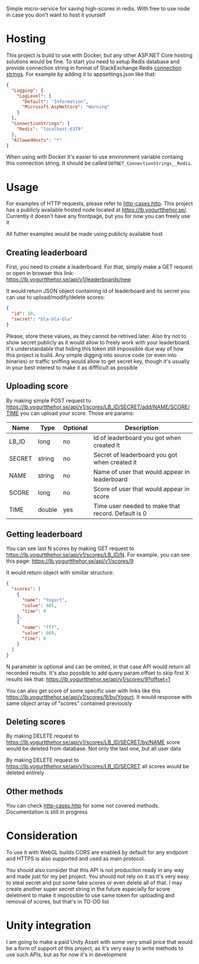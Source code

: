 Simple micro-service for saving high-scores in redis. With free to use node in case you don't want to host it yourself

# Hosting
This project is build to use with Docker, but any other ASP.NET Core hosting solutions would be fine. To start you need to setup Redis database and provide connection string in format of StackExchange.Redis [connection strings](https://stackexchange.github.io/StackExchange.Redis/Configuration#basic-configuration-strings). For example by adding it to appsettings.json like that:

```json
{
  "Logging": {
    "LogLevel": {
      "Default": "Information",
      "Microsoft.AspNetCore": "Warning"
    }
  },
  "ConnectionStrings": {
    "Redis": "localhost:6379"
  },
  "AllowedHosts": "*"
}
```

When using with Docker it's easier to use environment variable containg this connection string. It should be called `DOTNET_ConnectionStrings__Redis`. 

# Usage
For examples of HTTP requests, please refer to [http-cases.http](HighScores/test-cases.http). This project has a publicly available hosted node located at https://lb.yogurtthehor.se/. Currently it doesn't have any frontpage, but you for now you can freely use it

All futher examples would be made using publicly available host

## Creating leaderboard
First, you need to create a leaderboard. For that, simply make a GET request or open in browser this link: https://lb.yogurtthehor.se/api/v1/leaderboards/new

It would return JSON object containing id of leaderboard and its secret you can use to upload/modify/delete scores:
```json
{
  "id": 10,
  "secret": "bla-bla-bla"
}
```

Please, store these values, as they cannot be retrived later. Also try not to show secret publicly as it would allow to freely work with your leaderboard. It's understandable that hiding this token still impossible due way of how this project is build. Any simple digging into source code (or even into binaries) or traffic sniffing would allow to get secret key, though it's usually in your best interest to make it as diffficult as possible

## Uploading score
By making simple POST request to https://lb.yogurtthehor.se/api/v1/scores/LB_ID/SECRET/add/NAME/SCORE/TIME you can upload your score. Those are params:

| Name   | Type   | Optional | Description                                        |
|--------|--------|----------|----------------------------------------------------|
| LB_ID  | long   | no       | Id of leaderboard you got when created it          |
| SECRET | string | no       | Secret of leaderboard you got when created it      |
| NAME   | string | no       | Name of user that would appear in leaderboard      |
| SCORE  | long   | no       | Score of user that would appear in score           |
| TIME   | double | yes      | Time user needed to make that record. Default is 0 |

## Getting leaderboard
You can see last N scores by making GET request to https://lb.yogurtthehor.se/api/v1/scores/LB_ID/N. For example, you can see this page:
https://lb.yogurtthehor.se/api/v1/scores/9

It would return object with simillar structure:
```json
{
  "scores": [
    {
      "name": "Yogurt",
      "value": 945,
      "time": 0
    },
    {
      "name": "fff",
      "value": 869,
      "time": 0
    }
  ]
}
```

N parameter is optional and can be omited, in that case API would return all recorded results. It's also possible to add query param offset to skip first X results liek that: https://lb.yogurtthehor.se/api/v1/scores/9?offset=1

You can also get score of some specific user with links like this https://lb.yogurtthehor.se/api/v1/scores/9/by/Yogurt. It would response with same object array of "scores" contained previously

## Deleting scores
By making DELETE request to https://lb.yogurtthehor.se/api/v1/scores/LB_ID/SECRET/by/NAME score would be deleted from database. Not only the last one, but all user data

By making DELETE request to https://lb.yogurtthehor.se/api/v1/scores/LB_ID/SECRET all scores would be deleted entirely

## Other methods
You can check [http-cases.http](HighScores/test-cases.http) for some not covered methods. Documentation is still in progress

# Consideration
To use it with WebGL builds CORS are enabled by default for any endpoint and HTTPS is also supported and used as main protocol. 

You should also consider that this API is not produciton ready in any way and made just for my pet project. You should not rely on it as it's very easy to steal secret and put some fake scores or even delete all of that. I may create another super secret string in the future especially for score deletment to make it impossible to use same token for uploading and removal of scores, but that's in TO-DO list

# Unity integration
I am going to make a paid Unity Asset with some very small price that would be a form of support of this project, as it's very easy to write methods to use such APIs, but as for now it's in development 




